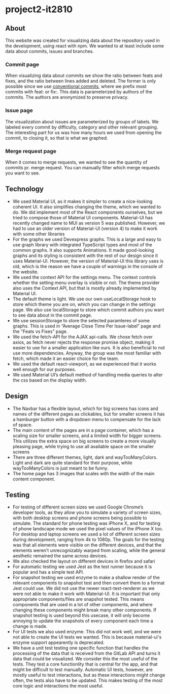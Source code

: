 # project2-it2810

## About

This website was created for visualizing data about the repository used in the development, using react with npm.
We wanted to at least include some data about commits, issues and branches.

### Commit page

When visualizing data about commits we show the ratio between feats and fixes,
and the ratio between lines added and deleted. The former is only possible
since we use [conventional commits](https://www.conventionalcommits.org/en/v1.0.0/),
where we prefix most commits with feat: or fix:.
This data is parameterized by authors of the commits.
The authors are anonymized to preserve privacy.

### Issue page

The visualization about issues are parameterized by groups of labels. We labeled every commit by difficulty, category and other relevant grouping. The interesting part for us was how many hours we used from opening the commit, to closing it, so that is what we graphed.

### Merge request page

When it comes to merge requests, we wanted to see the quantity of commits pr. merge request. You can manually filter which merge requests you want to see.

## Technology

- We used Material UI, as it makes it simpler to create a nice-looking coherent UI. It also simplifies changing the theme, which we wanted to do. We did implement most of the React components ourselves, but we tried to compose those of Material UI components. Material-UI has recently changed name to MUI as version 5 was published. However, we had to use an older version of Material-UI (version 4) to make it work with some other libraries
- For the graphs we used Devexpress graphs. This is a large and easy to use graph library with integrated TypeScript types and most of the common graphs. It also supports Animations. It made good-looking graphs and its styling is consistent with the rest of our design since it uses Material-UI. However, the version of Material-UI this library uses is old, which is the reason we have a couple of warnings in the console of the website.
- We used the context API for the settings menu. The context controls whether the setting menu overlay is visible or not. The theme provider also uses the Context API, but that is mostly already implemented by Material UI.
- The default theme is light. We use our own useLocalStorage hook to store which theme you are on, which you can change in the settings page. We also use localStorage to store which commit authors you want to see data about in the commit page.
- We use sessionStorage to store the selected paramteres of some graphs. This is used in “Average Close Time Per Issue-label” page and the "Feats vs Fixes" page.
- We used the fetch-API for the AJAX api-calls. We chose fetch over axios, as fetch never rejects the response promise object, making it easier to use for a smaller application like ours. It is also beneficial to not use more dependencies. Anyway, the group was the most familiar with fetch, which made it an easier choice for the team.
- We used the default react-viewport, as we experienced that it works well enough for our purposes.
- We used Material UI’s default method of handling media queries to alter the css based on the display width.

## Design

- The Navbar has a flexible layout, which for big screens has icons and names of the different pages as clickables, but for smaller screens it has a hamburger button with a dropdown menu to compensate for the lack of space.
- The main content of the pages are in a page container, which has a scaling size for smaller screens, and a limited width for bigger screens. This utilizes the extra space on big screens to create a more visually pleasing page, while trying to use all available space on the smaller screens
- There are three different themes, light, dark and wayTooManyColors. Light and dark are quite standard for their purpose, while wayTooManyColors is just meant to be funny.
- The home page has 3 images that scales with the width of the main content component.

## Testing

- For testing of different screen sizes we used Google Chrome’s developer tools, as they allow you to simulate a variety of screen sizes, with both desktop screens and phone screens being possible to simulate. The standard for phone testing was iPhone X, and for testing of phone landscape mode we used the pixel values of the iPhone X too. For desktop and laptop screens we used a lot of different screen sizes during development, ranging from 4k to 1080p. The goals for the testing was that all elements were visible on the different devices, and that the elements weren’t unrecognizably warped from scaling, while the general aesthetic remained the same across devices.
- We also checked the layout on different devices in firefox and safari
- For automatic testing we used Jest as the test runner because it is popular and has a simple test API.
- For snapshot testing we used enzyme to make a shallow render of the relevant components to snapshot test and then convert them to a format Jest could use. We did not use the newer react-test-renderer as we were not able to make it work with Material-UI. It is important that only appropriate components/files are snapshot tested. This means components that are used in a lot of other components, and where changing these components might break many other components. If snapshot testing is used beyond this usecase, it will only become annoying to update the snapshots of every component each time a change is made.
- For UI tests we also used enzyme. This did not work well, and we were not able to create the UI tests we wanted. This is because material-ui's enzyme support appearently is deprecated.
- We have a unit test testing one specific function that handles the processing of the data that is received from the GitLab API and turns it data that could be visualized. We consider this the most useful of the tests. They test a core functionlity that is central for the app, and that might be difficult to test manually. Automatic UI tests, however, are mostly useful to test interactions, but as these interactions might change often, the tests also have to be updated. This makes testing of the most core logic and interactions the most useful.
